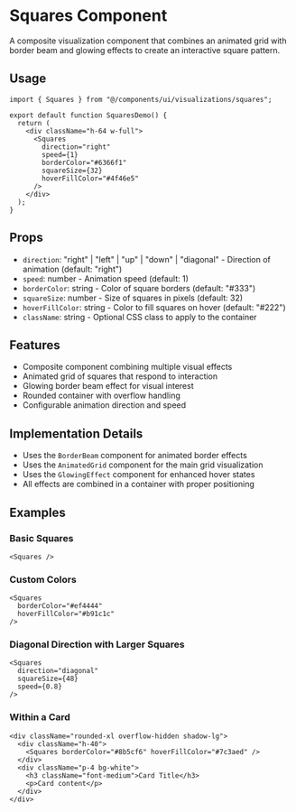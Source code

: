 # Squares Component

A composite visualization component that combines an animated grid with border beam and glowing effects to create an interactive square pattern.

## Usage

```tsx
import { Squares } from "@/components/ui/visualizations/squares";

export default function SquaresDemo() {
  return (
    <div className="h-64 w-full">
      <Squares 
        direction="right"
        speed={1}
        borderColor="#6366f1"
        squareSize={32}
        hoverFillColor="#4f46e5"
      />
    </div>
  );
}
```

## Props

- `direction`: "right" | "left" | "up" | "down" | "diagonal" - Direction of animation (default: "right")
- `speed`: number - Animation speed (default: 1)
- `borderColor`: string - Color of square borders (default: "#333")
- `squareSize`: number - Size of squares in pixels (default: 32)
- `hoverFillColor`: string - Color to fill squares on hover (default: "#222")
- `className`: string - Optional CSS class to apply to the container

## Features

- Composite component combining multiple visual effects
- Animated grid of squares that respond to interaction
- Glowing border beam effect for visual interest
- Rounded container with overflow handling
- Configurable animation direction and speed

## Implementation Details

- Uses the `BorderBeam` component for animated border effects
- Uses the `AnimatedGrid` component for the main grid visualization
- Uses the `GlowingEffect` component for enhanced hover states
- All effects are combined in a container with proper positioning

## Examples

### Basic Squares

```tsx
<Squares />
```

### Custom Colors

```tsx
<Squares 
  borderColor="#ef4444"
  hoverFillColor="#b91c1c"
/>
```

### Diagonal Direction with Larger Squares

```tsx
<Squares 
  direction="diagonal"
  squareSize={48}
  speed={0.8}
/>
```

### Within a Card

```tsx
<div className="rounded-xl overflow-hidden shadow-lg">
  <div className="h-40">
    <Squares borderColor="#8b5cf6" hoverFillColor="#7c3aed" />
  </div>
  <div className="p-4 bg-white">
    <h3 className="font-medium">Card Title</h3>
    <p>Card content</p>
  </div>
</div>
```